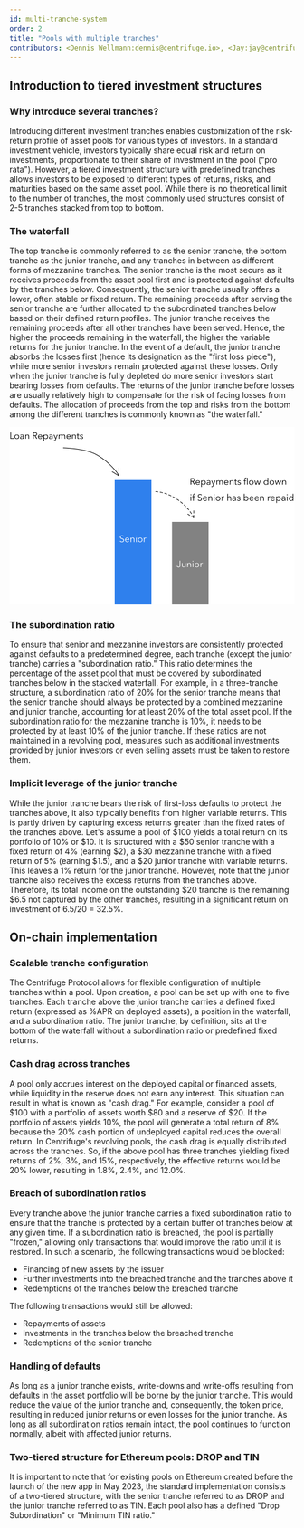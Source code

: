 ```yaml
---
id: multi-tranche-system
order: 2
title: "Pools with multiple tranches"
contributors: <Dennis Wellmann:dennis@centrifuge.io>, <Jay:jay@centrifuge.io>
---
```


## Introduction to tiered investment structures
### Why introduce several tranches?
Introducing different investment tranches enables customization of the risk-return profile of asset pools for various types of investors. In a standard investment vehicle, investors typically share equal risk and return on investments, proportionate to their share of investment in the pool ("pro rata"). However, a tiered investment structure with predefined tranches allows investors to be exposed to different types of returns, risks, and maturities based on the same asset pool. While there is no theoretical limit to the number of tranches, the most commonly used structures consist of 2-5 tranches stacked from top to bottom. 

### The waterfall
The top tranche is commonly referred to as the senior tranche, the bottom tranche as the junior tranche, and any tranches in between as different forms of mezzanine tranches. The senior tranche is the most secure as it receives proceeds from the asset pool first and is protected against defaults by the tranches below. Consequently, the senior tranche usually offers a lower, often stable or fixed return. The remaining proceeds after serving the senior tranche are further allocated to the subordinated tranches below based on their defined return profiles. The junior tranche receives the remaining proceeds after all other tranches have been served. Hence, the higher the proceeds remaining in the waterfall, the higher the variable returns for the junior tranche. In the event of a default, the junior tranche absorbs the losses first (hence its designation as the "first loss piece"), while more senior investors remain protected against these losses. Only when the junior tranche is fully depleted do more senior investors start bearing losses from defaults. The returns of the junior tranche before losses are usually relatively high to compensate for the risk of facing losses from defaults. The allocation of proceeds from the top and risks from the bottom among the different tranches is commonly known as "the waterfall."

![Waterfall](./images/loan_waterfall.svg#float=left;margin=20px;width=300px;)

### The subordination ratio
To ensure that senior and mezzanine investors are consistently protected against defaults to a predetermined degree, each tranche (except the junior tranche) carries a "subordination ratio." This ratio determines the percentage of the asset pool that must be covered by subordinated tranches below in the stacked waterfall. 
For example, in a three-tranche structure, a subordination ratio of 20% for the senior tranche means that the senior tranche should always be protected by a combined mezzanine and junior tranche, accounting for at least 20% of the total asset pool. If the subordination ratio for the mezzanine tranche is 10%, it needs to be protected by at least 10% of the junior tranche. If these ratios are not maintained in a revolving pool, measures such as additional investments provided by junior investors or even selling assets must be taken to restore them. 

### Implicit leverage of the junior tranche
While the junior tranche bears the risk of first-loss defaults to protect the tranches above, it also typically benefits from higher variable returns. This is partly driven by capturing excess returns greater than the fixed rates of the tranches above. 
Let's assume a pool of $100 yields a total return on its portfolio of 10% or $10. It is structured with a $50 senior tranche with a fixed return of 4% (earning $2), a $30 mezzanine tranche with a fixed return of 5% (earning $1.5), and a $20 junior tranche with variable returns. This leaves a 1% return for the junior tranche. However, note that the junior tranche also receives the excess returns from the tranches above. Therefore, its total income on the outstanding $20 tranche is the remaining $6.5 not captured by the other tranches, resulting in a significant return on investment of $6.5/$20 = 32.5%.

## On-chain implementation
### Scalable tranche configuration
The Centrifuge Protocol allows for flexible configuration of multiple tranches within a pool. Upon creation, a pool can be set up with one to five tranches. Each tranche above the junior tranche carries a defined fixed return (expressed as %APR on deployed assets), a position in the waterfall, and a subordination ratio. The junior tranche, by definition, sits at the bottom of the waterfall without a subordination ratio or predefined fixed returns.

### Cash drag across tranches
A pool only accrues interest on the deployed capital or financed assets, while liquidity in the reserve does not earn any interest. This situation can result in what is known as "cash drag." 
For example, consider a pool of $100 with a portfolio of assets worth $80 and a reserve of $20. If the portfolio of assets yields 10%, the pool will generate a total return of 8% because the 20% cash portion of undeployed capital reduces the overall return. 
In Centrifuge's revolving pools, the cash drag is equally distributed across the tranches. So, if the above pool has three tranches yielding fixed returns of 2%, 3%, and 15%, respectively, the effective returns would be 20% lower, resulting in 1.8%, 2.4%, and 12.0%.

### Breach of subordination ratios
Every tranche above the junior tranche carries a fixed subordination ratio to ensure that the tranche is protected by a certain buffer of tranches below at any given time. If a subordination ratio is breached, the pool is partially "frozen," allowing only transactions that would improve the ratio until it is restored. In such a scenario, the following transactions would be blocked:
- Financing of new assets by the issuer
- Further investments into the breached tranche and the tranches above it
- Redemptions of the tranches below the breached tranche

The following transactions would still be allowed:
- Repayments of assets
- Investments in the tranches below the breached tranche
- Redemptions of the senior tranche

### Handling of defaults
As long as a junior tranche exists, write-downs and write-offs resulting from defaults in the asset portfolio will be borne by the junior tranche. This would reduce the value of the junior tranche and, consequently, the token price, resulting in reduced junior returns or even losses for the junior tranche. As long as all subordination ratios remain intact, the pool continues to function normally, albeit with affected junior returns.

### Two-tiered structure for Ethereum pools: DROP and TIN
It is important to note that for existing pools on Ethereum created before the launch of the new app in May 2023, the standard implementation consists of a two-tiered structure, with the senior tranche referred to as DROP and the junior tranche referred to as TIN. Each pool also has a defined "Drop Subordination" or "Minimum TIN ratio."
